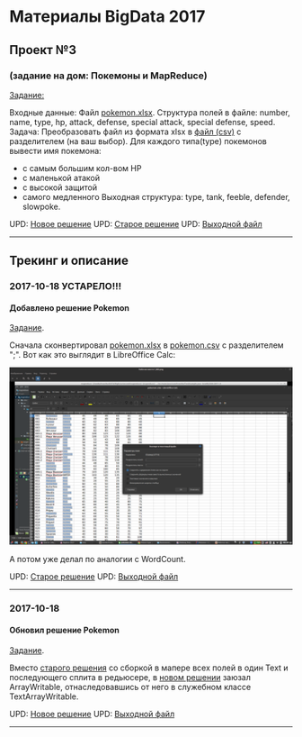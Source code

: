 # Материалы BigData 2017
## Проект №3
### (задание на дом: Покемоны и MapReduce)

[Задание:](./03/%D0%97%D0%B0%D0%B4%D0%B0%D0%BD%D0%B8%D0%B5.txt)

Входные данные: Файл [pokemon.xlsx](./03/in/pokemon.xlsx).
Структура полей в файле: number, name, type, hp, attack, defense, special attack, special defense, speed.
Задача: Преобразовать файл из формата xlsx в [файл (csv)](./03/in/pokemon.csv) с разделителем (на ваш выбор). Для каждого типа(type) покемонов вывести имя покемона:
- с самым большим кол-вом HP
- с маленькой атакой
- с высокой защитой
- самого медленного
Выходная структура: type, tank, feeble, defender, slowpoke.

UPD: [Новое решение](./03/project)
UPD: [Старое решение](./03_old/project)
UPD: [Выходной файл](./03/out/out.csv)

-------


## Трекинг и описание


### 2017-10-18 УСТАРЕЛО!!!
#### Добавлено решение Pokemon
[Задание](./03/%D0%97%D0%B0%D0%B4%D0%B0%D0%BD%D0%B8%D0%B5.txt).

Сначала сконвертировал [pokemon.xlsx](./03/in/pokemon.xlsx) в [pokemon.csv](./03/in/pokemon.csv) с разделителем ";". Вот как это выглядит в LibreOffice Calc:

![Скриншот](./03/img/screen_2017-10-18_08-04-45.png)

А потом уже делал по аналогии с WordCount.

UPD: [Старое решение](./03_old/project)
UPD: [Выходной файл](./03_old/out/out.csv)

-------

### 2017-10-18
#### Обновил решение Pokemon
[Задание](./03/%D0%97%D0%B0%D0%B4%D0%B0%D0%BD%D0%B8%D0%B5.txt).

Вместо [старого решения](./03_old/project) со сборкой в мапере всех полей в один Text и последующего сплита в редьюсере, в [новом решении](./03/project) заюзал ArrayWritable, отнаследовавшись от него в служебном классе TextArrayWritable.

UPD: [Новое решение](./03/project)
UPD: [Выходной файл](./03/out/out.csv)

-------